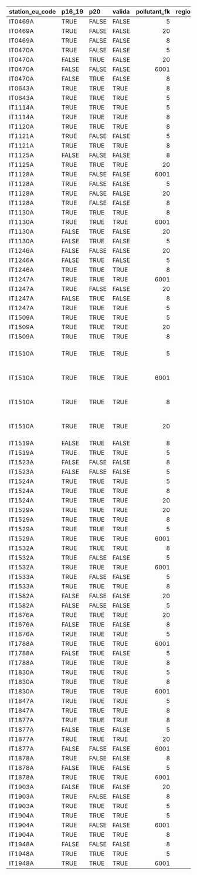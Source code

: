 

|station_eu_code |p16_19 |p20   |valida | pollutant_fk| region_id|regione  |provincia            |
|:---------------|:------|:-----|:------|------------:|---------:|:--------|:--------------------|
|IT0469A         |TRUE   |FALSE |FALSE  |            5|         1|PIEMONTE |Torino               |
|IT0469A         |TRUE   |FALSE |FALSE  |           20|         1|PIEMONTE |Torino               |
|IT0469A         |TRUE   |FALSE |FALSE  |            8|         1|PIEMONTE |Torino               |
|IT0470A         |TRUE   |FALSE |FALSE  |            5|         1|PIEMONTE |Torino               |
|IT0470A         |FALSE  |TRUE  |FALSE  |           20|         1|PIEMONTE |Torino               |
|IT0470A         |FALSE  |FALSE |FALSE  |         6001|         1|PIEMONTE |Torino               |
|IT0470A         |FALSE  |TRUE  |FALSE  |            8|         1|PIEMONTE |Torino               |
|IT0643A         |TRUE   |TRUE  |TRUE   |            8|         1|PIEMONTE |Alessandria          |
|IT0643A         |TRUE   |TRUE  |TRUE   |            5|         1|PIEMONTE |Alessandria          |
|IT1114A         |TRUE   |TRUE  |TRUE   |            5|         1|PIEMONTE |Torino               |
|IT1114A         |TRUE   |TRUE  |TRUE   |            8|         1|PIEMONTE |Torino               |
|IT1120A         |TRUE   |TRUE  |TRUE   |            8|         1|PIEMONTE |Torino               |
|IT1121A         |TRUE   |FALSE |FALSE  |            5|         1|PIEMONTE |Torino               |
|IT1121A         |TRUE   |TRUE  |TRUE   |            8|         1|PIEMONTE |Torino               |
|IT1125A         |FALSE  |FALSE |FALSE  |            8|         1|PIEMONTE |Torino               |
|IT1125A         |TRUE   |TRUE  |TRUE   |           20|         1|PIEMONTE |Torino               |
|IT1128A         |TRUE   |FALSE |FALSE  |         6001|         1|PIEMONTE |Torino               |
|IT1128A         |TRUE   |FALSE |FALSE  |            5|         1|PIEMONTE |Torino               |
|IT1128A         |TRUE   |FALSE |FALSE  |           20|         1|PIEMONTE |Torino               |
|IT1128A         |TRUE   |FALSE |FALSE  |            8|         1|PIEMONTE |Torino               |
|IT1130A         |TRUE   |TRUE  |TRUE   |            8|         1|PIEMONTE |Torino               |
|IT1130A         |TRUE   |TRUE  |TRUE   |         6001|         1|PIEMONTE |Torino               |
|IT1130A         |FALSE  |TRUE  |FALSE  |           20|         1|PIEMONTE |Torino               |
|IT1130A         |FALSE  |TRUE  |FALSE  |            5|         1|PIEMONTE |Torino               |
|IT1246A         |FALSE  |FALSE |FALSE  |           20|         1|PIEMONTE |Biella               |
|IT1246A         |FALSE  |TRUE  |FALSE  |            5|         1|PIEMONTE |Biella               |
|IT1246A         |TRUE   |TRUE  |TRUE   |            8|         1|PIEMONTE |Biella               |
|IT1247A         |TRUE   |TRUE  |TRUE   |         6001|         1|PIEMONTE |Biella               |
|IT1247A         |TRUE   |FALSE |FALSE  |           20|         1|PIEMONTE |Biella               |
|IT1247A         |FALSE  |TRUE  |FALSE  |            8|         1|PIEMONTE |Biella               |
|IT1247A         |TRUE   |TRUE  |TRUE   |            5|         1|PIEMONTE |Biella               |
|IT1509A         |TRUE   |TRUE  |TRUE   |            5|         1|PIEMONTE |Novara               |
|IT1509A         |TRUE   |TRUE  |TRUE   |           20|         1|PIEMONTE |Novara               |
|IT1509A         |TRUE   |TRUE  |TRUE   |            8|         1|PIEMONTE |Novara               |
|IT1510A         |TRUE   |TRUE  |TRUE   |            5|         1|PIEMONTE |Verbano-Cusio-Ossola |
|IT1510A         |TRUE   |TRUE  |TRUE   |         6001|         1|PIEMONTE |Verbano-Cusio-Ossola |
|IT1510A         |TRUE   |TRUE  |TRUE   |            8|         1|PIEMONTE |Verbano-Cusio-Ossola |
|IT1510A         |TRUE   |TRUE  |TRUE   |           20|         1|PIEMONTE |Verbano-Cusio-Ossola |
|IT1519A         |FALSE  |TRUE  |FALSE  |            8|         1|PIEMONTE |Cuneo                |
|IT1519A         |TRUE   |TRUE  |TRUE   |            5|         1|PIEMONTE |Cuneo                |
|IT1523A         |FALSE  |FALSE |FALSE  |            8|         1|PIEMONTE |Asti                 |
|IT1523A         |FALSE  |FALSE |FALSE  |            5|         1|PIEMONTE |Asti                 |
|IT1524A         |TRUE   |TRUE  |TRUE   |            5|         1|PIEMONTE |Cuneo                |
|IT1524A         |TRUE   |TRUE  |TRUE   |            8|         1|PIEMONTE |Cuneo                |
|IT1524A         |TRUE   |TRUE  |TRUE   |           20|         1|PIEMONTE |Cuneo                |
|IT1529A         |TRUE   |TRUE  |TRUE   |           20|         1|PIEMONTE |Cuneo                |
|IT1529A         |TRUE   |TRUE  |TRUE   |            8|         1|PIEMONTE |Cuneo                |
|IT1529A         |TRUE   |TRUE  |TRUE   |            5|         1|PIEMONTE |Cuneo                |
|IT1529A         |TRUE   |TRUE  |TRUE   |         6001|         1|PIEMONTE |Cuneo                |
|IT1532A         |TRUE   |TRUE  |TRUE   |            8|         1|PIEMONTE |Vercelli             |
|IT1532A         |TRUE   |FALSE |FALSE  |            5|         1|PIEMONTE |Vercelli             |
|IT1532A         |TRUE   |TRUE  |TRUE   |         6001|         1|PIEMONTE |Vercelli             |
|IT1533A         |TRUE   |FALSE |FALSE  |            5|         1|PIEMONTE |Vercelli             |
|IT1533A         |TRUE   |TRUE  |TRUE   |            8|         1|PIEMONTE |Vercelli             |
|IT1582A         |FALSE  |FALSE |FALSE  |           20|         1|PIEMONTE |Alessandria          |
|IT1582A         |FALSE  |FALSE |FALSE  |            5|         1|PIEMONTE |Alessandria          |
|IT1676A         |TRUE   |TRUE  |TRUE   |           20|         1|PIEMONTE |Novara               |
|IT1676A         |FALSE  |TRUE  |FALSE  |            8|         1|PIEMONTE |Novara               |
|IT1676A         |TRUE   |TRUE  |TRUE   |            5|         1|PIEMONTE |Novara               |
|IT1788A         |TRUE   |TRUE  |TRUE   |         6001|         1|PIEMONTE |Torino               |
|IT1788A         |FALSE  |TRUE  |FALSE  |            5|         1|PIEMONTE |Torino               |
|IT1788A         |TRUE   |TRUE  |TRUE   |            8|         1|PIEMONTE |Torino               |
|IT1830A         |TRUE   |TRUE  |TRUE   |            5|         1|PIEMONTE |Alessandria          |
|IT1830A         |TRUE   |TRUE  |TRUE   |            8|         1|PIEMONTE |Alessandria          |
|IT1830A         |TRUE   |TRUE  |TRUE   |         6001|         1|PIEMONTE |Alessandria          |
|IT1847A         |TRUE   |TRUE  |TRUE   |            5|         1|PIEMONTE |Torino               |
|IT1847A         |TRUE   |TRUE  |TRUE   |            8|         1|PIEMONTE |Torino               |
|IT1877A         |TRUE   |TRUE  |TRUE   |            8|         1|PIEMONTE |Torino               |
|IT1877A         |FALSE  |TRUE  |FALSE  |            5|         1|PIEMONTE |Torino               |
|IT1877A         |TRUE   |TRUE  |TRUE   |           20|         1|PIEMONTE |Torino               |
|IT1877A         |FALSE  |FALSE |FALSE  |         6001|         1|PIEMONTE |Torino               |
|IT1878A         |TRUE   |FALSE |FALSE  |            8|         1|PIEMONTE |Vercelli             |
|IT1878A         |FALSE  |TRUE  |FALSE  |            5|         1|PIEMONTE |Vercelli             |
|IT1878A         |TRUE   |TRUE  |TRUE   |         6001|         1|PIEMONTE |Vercelli             |
|IT1903A         |FALSE  |TRUE  |FALSE  |           20|         1|PIEMONTE |Asti                 |
|IT1903A         |TRUE   |FALSE |FALSE  |            8|         1|PIEMONTE |Asti                 |
|IT1903A         |TRUE   |TRUE  |TRUE   |            5|         1|PIEMONTE |Asti                 |
|IT1904A         |TRUE   |TRUE  |TRUE   |            5|         1|PIEMONTE |Alessandria          |
|IT1904A         |TRUE   |FALSE |FALSE  |         6001|         1|PIEMONTE |Alessandria          |
|IT1904A         |TRUE   |TRUE  |TRUE   |            8|         1|PIEMONTE |Alessandria          |
|IT1948A         |FALSE  |FALSE |FALSE  |            8|         1|PIEMONTE |Asti                 |
|IT1948A         |TRUE   |TRUE  |TRUE   |            5|         1|PIEMONTE |Asti                 |
|IT1948A         |TRUE   |TRUE  |TRUE   |         6001|         1|PIEMONTE |Asti                 |
